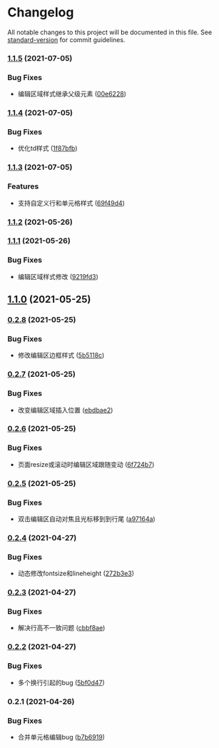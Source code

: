# Changelog

All notable changes to this project will be documented in this file. See [standard-version](https://github.com/conventional-changelog/standard-version) for commit guidelines.

### [1.1.5](https://github.com/WeiJin100/editable-table/compare/v1.1.4...v1.1.5) (2021-07-05)


### Bug Fixes

* 编辑区域样式继承父级元素 ([00e6228](https://github.com/WeiJin100/editable-table/commit/00e6228d2009527595b1d6e5f829180c162136c2))

### [1.1.4](https://github.com/WeiJin100/editable-table/compare/v1.1.3...v1.1.4) (2021-07-05)


### Bug Fixes

* 优化td样式 ([1f87bfb](https://github.com/WeiJin100/editable-table/commit/1f87bfba235e68b1310f8c8eb787983f78df65f7))

### [1.1.3](https://github.com/WeiJin100/editable-table/compare/v1.1.2...v1.1.3) (2021-07-05)


### Features

* 支持自定义行和单元格样式 ([69f49d4](https://github.com/WeiJin100/editable-table/commit/69f49d4014ff00b3d08130c4e7bf35a744543597))

### [1.1.2](https://github.com/WeiJin100/editable-table/compare/v1.1.1...v1.1.2) (2021-05-26)

### [1.1.1](https://github.com/WeiJin100/editable-table/compare/v1.1.0...v1.1.1) (2021-05-26)


### Bug Fixes

* 编辑区域样式修改 ([9219fd3](https://github.com/WeiJin100/editable-table/commit/9219fd330324103904d9fab824e4659b41f20e63))

## [1.1.0](https://github.com/WeiJin100/editable-table/compare/v0.2.8...v1.1.0) (2021-05-25)

### [0.2.8](https://github.com/WeiJin100/editable-table/compare/v0.2.7...v0.2.8) (2021-05-25)


### Bug Fixes

* 修改编辑区边框样式 ([5b5118c](https://github.com/WeiJin100/editable-table/commit/5b5118ce6a46f85145ea6b716260a6a2c629d786))

### [0.2.7](https://github.com/WeiJin100/editable-table/compare/v0.2.6...v0.2.7) (2021-05-25)


### Bug Fixes

* 改变编辑区域插入位置 ([ebdbae2](https://github.com/WeiJin100/editable-table/commit/ebdbae208425160f9e17754698d6b94fd7c81453))

### [0.2.6](https://github.com/WeiJin100/editable-table/compare/v0.2.5...v0.2.6) (2021-05-25)


### Bug Fixes

* 页面resize或滚动时编辑区域跟随变动 ([6f724b7](https://github.com/WeiJin100/editable-table/commit/6f724b7d8392aa47705afcff4cd25f9c58fecb67))

### [0.2.5](https://github.com/WeiJin100/editable-table/compare/v0.2.4...v0.2.5) (2021-05-25)


### Bug Fixes

* 双击编辑区自动对焦且光标移到到行尾 ([a97164a](https://github.com/WeiJin100/editable-table/commit/a97164a29bd269b87a12944d58444d39fa63d509))

### [0.2.4](https://github.com/WeiJin100/editable-table/compare/v0.2.3...v0.2.4) (2021-04-27)


### Bug Fixes

* 动态修改fontsize和lineheight ([272b3e3](https://github.com/WeiJin100/editable-table/commit/272b3e35909dedbb48a6131fe0f73770b207fa63))

### [0.2.3](https://github.com/WeiJin100/editable-table/compare/v0.2.2...v0.2.3) (2021-04-27)


### Bug Fixes

* 解决行高不一致问题 ([cbbf8ae](https://github.com/WeiJin100/editable-table/commit/cbbf8aec17164473a513ba66b78a13c8a7a10d2f))

### [0.2.2](https://github.com/WeiJin100/editable-table/compare/v0.2.1...v0.2.2) (2021-04-27)


### Bug Fixes

* 多个换行引起的bug ([5bf0d47](https://github.com/WeiJin100/editable-table/commit/5bf0d479c0b417fee57049bddda607bf0a6225e2))

### 0.2.1 (2021-04-26)


### Bug Fixes

* 合并单元格编辑bug ([b7b6919](https://github.com/WeiJin100/editable-table/commit/b7b69192c0d05ae9f9b1695217939e71e194bffc))
